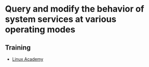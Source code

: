 # Query and modify the behavior of system services at various operating modes

## Training
* [Linux Academy](https://linuxacademy.com/cp/courses/lesson/course/5415/lesson/7/module/428)